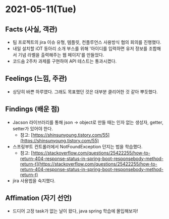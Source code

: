 # 2021-05-11\(Tue\)

## Facts \(사실, 객관\)

* 팀 프로젝트의 jira 이슈 유형, 템플릿, 컨플루언스 사용방식 협의 회의를 진행했다.
* 내일 설치할 iOT 동아리 소개 부스를 위해 '아이디를 입력하면 유저 정보를 조합해서 기념 라벨을 출력해주는 웹 페이지'를 만들었다.
* 코드숨 2주차 과제를 구현하여 API 테스트는 통과시켰다.

## Feelings \(느낌, 주관\)

* 상당히 바쁜 하루였다. 그래도 목표했던 것은 대부분 클리어한 것 같아 뿌듯했다.

## Findings \(배운 점\)

* Jacson 라이브러리를 통해 json -&gt; object로 만들 때는 인자 없는 생성자, getter, setter가 있어야 한다.
  * 참고: [https://shinsunyoung.tistory.com/55](https://shinsunyoung.tistory.com/55)
* 스프링부트 컨트롤러에서 NotFoundException 던지는 법을 학습했다.
  * 참고: [https://stackoverflow.com/questions/25422255/how-to-return-404-response-status-in-spring-boot-responsebody-method-return-t](https://stackoverflow.com/questions/25422255/how-to-return-404-response-status-in-spring-boot-responsebody-method-return-t)
* jira 사용법을 숙지했다.

## Affimation \(자기 선언\)

* 드디어 고정 task가 없는 날이 왔다, java spring 학습에 몰입해보자!


